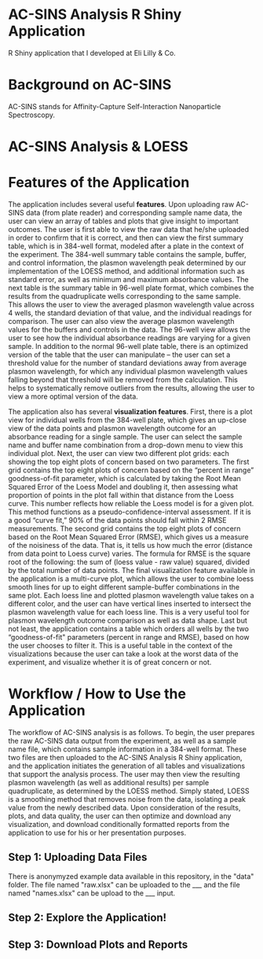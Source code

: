 # AC-SINS Analysis R Shiny Application
R Shiny application that I developed at Eli Lilly &amp; Co. 

# Background on AC-SINS
AC-SINS stands for Affinity-Capture Self-Interaction Nanoparticle Spectroscopy. 

# AC-SINS Analysis & LOESS

# Features of the Application
The application includes several useful **features**. Upon uploading raw AC-SINS data (from plate reader) and corresponding sample name data, the user can view an array of tables and plots that give insight to important outcomes. The user is first able to view the raw data that he/she uploaded in order to confirm that it is correct, and then can view the first summary table, which is in 384-well format, modeled after a plate in the context of the experiment. The 384-well summary table contains the sample, buffer, and control information, the plasmon wavelength peak determined by our implementation of the LOESS method, and additional information such as standard error, as well as minimum and maximum absorbance values. The next table is the summary table in 96-well plate format, which combines the results from the quadruplicate wells corresponding to the same sample. This allows the user to view the averaged plasmon wavelength value across 4 wells, the standard deviation of that value, and the individual readings for comparison. The user can also view the average plasmon wavelength values for the buffers and controls in the data. The 96-well view allows the user to see how the individual absorbance readings are varying for a given sample. In addition to the normal 96-well plate table, there is an optimized version of the table that the user can manipulate – the user can set a threshold value for the number of standard deviations away from average plasmon wavelength, for which any individual plasmon wavelength values falling beyond that threshold will be removed from the calculation. This helps to systematically remove outliers from the results, allowing the user to view a more optimal version of the data.  

The application also has several **visualization features**. First, there is a plot view for individual wells from the 384-well plate, which gives an up-close view of the data points and plasmon wavelength outcome for an absorbance reading for a single sample. The user can select the sample name and buffer name combination from a drop-down menu to view this individual plot. Next, the user can view two different plot grids: each showing the top eight plots of concern based on two parameters. The first grid contains the top eight plots of concern based on the “percent in range” goodness-of-fit parameter, which is calculated by taking the Root Mean Squared Error of the Loess Model and doubling it, then assessing what proportion of points in the plot fall within that distance from the Loess curve. This number reflects how reliable the Loess model is for a given plot. This method functions as a pseudo-confidence-interval assessment. If it is a good “curve fit,” 90% of the data points should fall within 2 RMSE measurements. The second grid contains the top eight plots of concern based on the Root Mean Squared Error (RMSE), which gives us a measure of the noisiness of the data. That is, it tells us how much the error (distance from data point to Loess curve) varies. The formula for RMSE is the square root of the following: the sum of (loess value - raw value) squared, divided by the total number of data points. The final visualization feature available in the application is a multi-curve plot, which allows the user to combine loess smooth lines for up to eight different sample-buffer combinations in the same plot. Each loess line and plotted plasmon wavelength value takes on a different color, and the user can have vertical lines inserted to intersect the plasmon wavelength value for each loess line. This is a very useful tool for plasmon wavelength outcome comparison as well as data shape. Last but not least, the application contains a table which orders all wells by the two “goodness-of-fit" parameters (percent in range and RMSE), based on how the user chooses to filter it. This is a useful table in the context of the visualizations because the user can take a look at the worst data of the experiment, and visualize whether it is of great concern or not. 

# Workflow / How to Use the Application
The workflow of AC-SINS analysis is as follows. To begin, the user prepares the raw AC-SINS data output from the experiment, as well as a sample name file, which contains sample information in a 384-well format. These two files are then uploaded to the AC-SINS Analysis R Shiny application, and the application initiates the generation of all tables and visualizations that support the analysis process. The user may then view the resulting plasmon wavelength (as well as additional results) per sample quadruplicate, as determined by the LOESS method. Simply stated, LOESS is a smoothing method that removes noise from the data, isolating a peak value from the newly described data. Upon consideration of the results, plots, and data quality, the user can then optimize and download any visualization, and download conditionally formatted reports from the application to use for his or her presentation purposes.

## **Step 1: Uploading Data Files**
There is anonymyzed example data available in this repository, in the "data" folder. The file named "raw.xlsx" can be uploaded to the ___ and the file named "names.xlsx" can be upload to the ___ input. 

## **Step 2: Explore the Application!**

## **Step 3: Download Plots and Reports**
